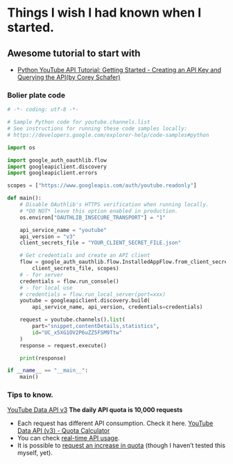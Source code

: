 # Things I wish I had known when I started.

## Awesome tutorial to start with
- [Python YouTube API Tutorial: Getting Started - Creating an API Key and Querying the API(by Corey Schafer)](https://www.youtube.com/watch?v=th5_9woFJmk)

### Bolier plate code
```python
# -*- coding: utf-8 -*-

# Sample Python code for youtube.channels.list
# See instructions for running these code samples locally:
# https://developers.google.com/explorer-help/code-samples#python

import os

import google_auth_oauthlib.flow
import googleapiclient.discovery
import googleapiclient.errors

scopes = ["https://www.googleapis.com/auth/youtube.readonly"]

def main():
    # Disable OAuthlib's HTTPS verification when running locally.
    # *DO NOT* leave this option enabled in production.
    os.environ["OAUTHLIB_INSECURE_TRANSPORT"] = "1"

    api_service_name = "youtube"
    api_version = "v3"
    client_secrets_file = "YOUR_CLIENT_SECRET_FILE.json"

    # Get credentials and create an API client
    flow = google_auth_oauthlib.flow.InstalledAppFlow.from_client_secrets_file(
        client_secrets_file, scopes)
    # - for server
    credentials = flow.run_console() 
    # - for local use
    # credentials = flow.run_local_server(port=xxx)
    youtube = googleapiclient.discovery.build(
        api_service_name, api_version, credentials=credentials)

    request = youtube.channels().list(
        part="snippet,contentDetails,statistics",
        id="UC_x5XG1OV2P6uZZ5FSM9Ttw"
    )
    response = request.execute()

    print(response)

if __name__ == "__main__":
    main()
```

### Tips to know.
[YouTube Data API v3](https://googleapis.github.io/google-api-python-client/docs/dyn/youtube_v3.html)
**The daily API quota is 10,000 requests**
- Each request has different API consumption. Check it here.
    [YouTube Data API (v3) - Quota Calculator](https://developers.google.com/youtube/v3/determine_quota_cost)
- You can check [real-time API usage](https://console.cloud.google.com/apis/dashboard).
- It is possible to [request an increase in quota](https://developers.google.com/youtube/v3/guides/quota_and_compliance_audits) (though I haven’t tested this myself, yet).
